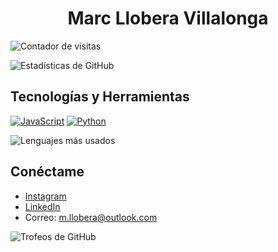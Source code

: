 <h1 align="center"> Marc Llobera Villalonga </h1>

![Contador de visitas](https://komarev.com/ghpvc/?username=mrcl29)

![Estadísticas de GitHub](https://github-readme-stats.vercel.app/api?username=mrcl29&show_icons=true&theme=radical)    

## Tecnologías y Herramientas

[![JavaScript](https://img.shields.io/badge/JavaScript-ES6-yellow)](https://developer.mozilla.org/en-US/docs/Web/JavaScript)
[![Python](https://img.shields.io/badge/Python-3.x-blue)](https://www.python.org/)

![Lenguajes más usados](https://github-readme-stats.vercel.app/api/top-langs/?username=mrcl29&layout=compact&theme=radical)

## Conéctame

- [Instagram](https://www.instagram.com/llobera29/)
- [LinkedIn](https://www.linkedin.com/in/marc-llobera-villalonga/)
- Correo: m.llobera@outlook.com

![Trofeos de GitHub](https://github-profile-trophy.vercel.app/?username=mrcl29&theme=radical)
